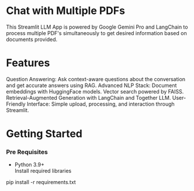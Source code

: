 # Chat with Multiple PDFs

This Streamlit LLM App is powered by Google Gemini Pro and LangChain to process multiple PDF's simultaneously to get desired information  based on documents provided.

# Features
Question Answering: Ask context-aware questions about the conversation and get accurate answers using RAG.
Advanced NLP Stack:
Document embeddings with HuggingFace models.
Vector search powered by FAISS.
Retrieval-Augmented Generation with LangChain and Together LLM.
User-Friendly Interface: Simple upload, processing, and interaction through Streamlit.

# Getting Started
### Pre Requisites 
- Python 3.9+  
Install required libraries

pip install -r requirements.txt


